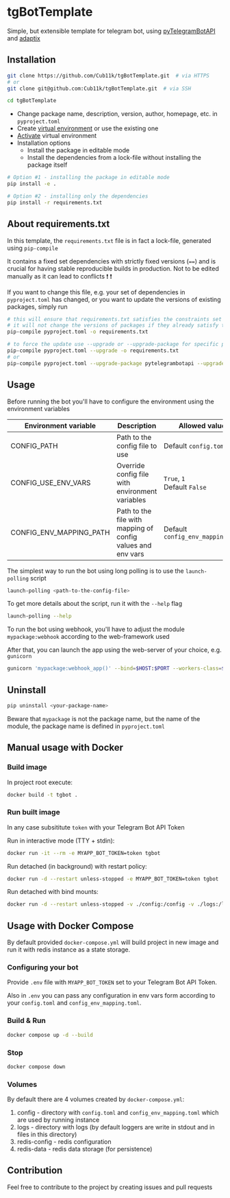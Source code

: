 # tgBotTemplate

Simple, but extensible template for telegram bot,
using [pyTelegramBotAPI](https://github.com/eternnoir/pyTelegramBotAPI)
and [adaptix](https://github.com/reagento/dataclass-factory/tree/3.x/develop)

## Installation

```bash
git clone https://github.com/Cub11k/tgBotTemplate.git  # via HTTPS
# or
git clone git@github.com:Cub11k/tgBotTemplate.git  # via SSH

cd tgBotTemplate
```

- Change package name, description, version, author, homepage, etc. in `pyproject.toml`
- Create [virtual environment](https://docs.python.org/3/library/venv.html#creating-virtual-environments) or use the existing one
- [Activate](https://docs.python.org/3/library/venv.html#how-venvs-work) virtual environment
- Installation options
  - Install the package in editable mode
  - Install the dependencies from a lock-file without installing the package itself

```bash
# Option #1 - installing the package in editable mode
pip install -e .

# Option #2 - installing only the dependencies
pip install -r requirements.txt
```

## About requirements.txt

In this template, the `requirements.txt` file is in fact a lock-file, generated using `pip-compile`

It contains a fixed set dependencies with strictly fixed versions (`==`) and is crucial
for having stable reproducible builds in production. Not to be edited manually 
as it can lead to conflicts :heavy_exclamation_mark: :heavy_exclamation_mark:

If you want to change this file, e.g. your set of dependencies in `pyproject.toml` has changed,
or you want to update the versions of existing packages, simply run

```bash
# this will ensure that requirements.txt satisfies the constraints set in your project
# it will not change the versions of packages if they already satisfy the constraints set
pip-compile pyproject.toml -o requirements.txt

# to force the update use --upgrade or --upgrade-package for specific packages (can be used multiple times)
pip-compile pyproject.toml --upgrade -o requirements.txt
# or
pip-compile pyproject.toml --upgrade-package pytelegrambotapi --upgrade-package adaptix==3.0.0b7 -o requirements.txt
```

## Usage

Before running the bot you'll have to configure the environment
using the environment variables

| Environment variable    | Description                                                 | Allowed values                    |
|-------------------------|-------------------------------------------------------------|-----------------------------------|
| CONFIG_PATH             | Path to the config file to use                              | Default `config.toml`             |
| CONFIG_USE_ENV_VARS     | Override config file with environment variables             | `True`, `1`<br/>Default `False`   |
| CONFIG_ENV_MAPPING_PATH | Path to the file with mapping of config values and env vars | Default `config_env_mapping.toml` |

The simplest way to run the bot using long polling is to use the `launch-polling` script

```bash
launch-polling <path-to-the-config-file>
```

To get more details about the script, run it with the `--help` flag

```bash
launch-polling --help
```

To run the bot using webhook, you'll have to adjust the module `mypackage:webhook`
according to the web-framework used

After that, you can launch the app using the web-server of your choice, e.g. `gunicorn`

```bash
gunicorn 'mypackage:webhook_app()' --bind=$HOST:$PORT --workers-class=$WORKERS_CLASS
```

## Uninstall

```bash
pip uninstall <your-package-name>
```

Beware that `mypackage` is not the package name, but the name of the module,
the package name is defined in `pyproject.toml`

## Manual usage with Docker

### Build image
In project root execute:

```bash
docker build -t tgbot .
```

### Run built image
In any case subsititute `token` with your Telegram Bot API Token

Run in interactive mode (TTY + stdin):

```bash
docker run -it --rm -e MYAPP_BOT_TOKEN=token tgbot
```

Run detached (in background) with restart policy:

```bash
docker run -d --restart unless-stopped -e MYAPP_BOT_TOKEN=token tgbot
```

Run detached with bind mounts:

```bash
docker run -d --restart unless-stopped -v ./config:/config -v ./logs:/logs -e MYAPP_BOT_TOKEN=token tgbot
```

## Usage with Docker Compose
By default provided `docker-compose.yml` will build project in new image and run it with redis instance as a state storage.

### Configuring your bot
Provide `.env` file with `MYAPP_BOT_TOKEN` set to your Telegram Bot API Token.

Also in `.env` you can pass any configuration in env vars form according to your `config.toml` and `config_env_mapping.toml`.

### Build & Run
```bash
docker compose up -d --build
```

### Stop
```bash
docker compose down
```

### Volumes
By default there are 4 volumes created by `docker-compose.yml`:

1. config - directory with `config.toml` and `config_env_mapping.toml` which are used by running instance
2. logs - directory with logs (by default loggers are write in stdout and in files in this directory)
3. redis-config - redis configuration
4. redis-data - redis data storage (for persistence)

## Contribution

Feel free to contribute to the project by creating issues and pull requests
